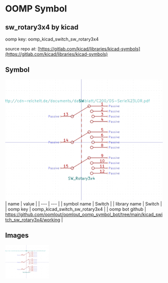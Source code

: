 # OOMP Symbol  
## sw_rotary3x4  by kicad  
  
oomp key: oomp_kicad_switch_sw_rotary3x4  
  
source repo at: [https://gitlab.com/kicad/libraries/kicad-symbols](https://gitlab.com/kicad/libraries/kicad-symbols)  
## Symbol  
  
[![working.png](working_600.png)](working.png)  
| name | value | 
| --- | --- | 
| symbol name | Switch | 
| library name | Switch | 
| oomp key | oomp_kicad_switch_sw_rotary3x4 | 
| oomp bot github | https://github.com/oomlout/oomlout_oomp_symbol_bot/tree/main/kicad_switch_sw_rotary3x4/working | 
## Images  
  
[![working.png](working_140.png)](working.png)  
